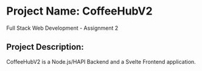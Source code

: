 # Project Name: CoffeeHubV2
Full Stack Web Development - Assignment 2
## Project Description: 
CoffeeHubV2 is a Node.js/HAPI Backend and a Svelte Frontend application. 
